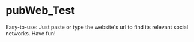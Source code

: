 # pubWeb_Test

Easy-to-use:
Just paste or type the website's url to find its relevant social networks. Have fun!
